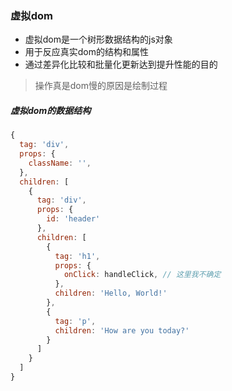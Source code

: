 ### 虚拟dom

- 虚拟dom是一个树形数据结构的js对象
- 用于反应真实dom的结构和属性
- 通过差异化比较和批量化更新达到提升性能的目的



> 操作真是dom慢的原因是绘制过程


##### 虚拟dom的数据结构

```JavaScript
{
  tag: 'div',
  props: {
    className: '',
  },
  children: [
    {
      tag: 'div',
      props: {
        id: 'header'
      },
      children: [
        {
          tag: 'h1',
          props: {
            onClick: handleClick, // 这里我不确定
          },
          children: 'Hello, World!'
        },
        {
          tag: 'p',
          children: 'How are you today?'
        }
      ]
    }
  ]
}

```